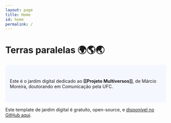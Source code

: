 ```yaml
---
layout: page
title: Home
id: home
permalink: /
---
```


# Terras paralelas 🌍🌎🌏

<p style="padding: 3em 1em; background: #f5f7ff; border-radius: 4px;">
  Este é o jardim digital dedicado ao <span style="font-weight: bold">[[Projeto Multiversos]]</span>, de Márcio Moreira, doutorando em Comunicação pela UFC.
</p>

Este template de jardim digital é gratuito, open-source, e [disponível no GitHub aqui](https://github.com/maximevaillancourt/digital-garden-jekyll-template).


<style>
  .wrapper {
    max-width: 46em;
  }
</style>
